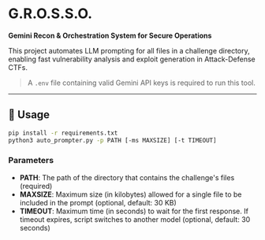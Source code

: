 # G.R.O.S.S.O.
**Gemini Recon & Orchestration System for Secure Operations**

This project automates LLM prompting for all files in a challenge directory, enabling fast vulnerability analysis and exploit generation in Attack-Defense CTFs.

> A `.env` file containing valid Gemini API keys is required to run this tool.

---

## 🔧 Usage

```bash
pip install -r requirements.txt
python3 auto_prompter.py -p PATH [-ms MAXSIZE] [-t TIMEOUT]
```

### Parameters

- **PATH**: The path of the directory that contains the challenge's files (required)
- **MAXSIZE**: Maximum size (in kilobytes) allowed for a single file to be included in the prompt (optional, default: 30 KB)  
- **TIMEOUT**: Maximum time (in seconds) to wait for the first response. If timeout expires, script switches to another model (optional, default: 30 seconds)